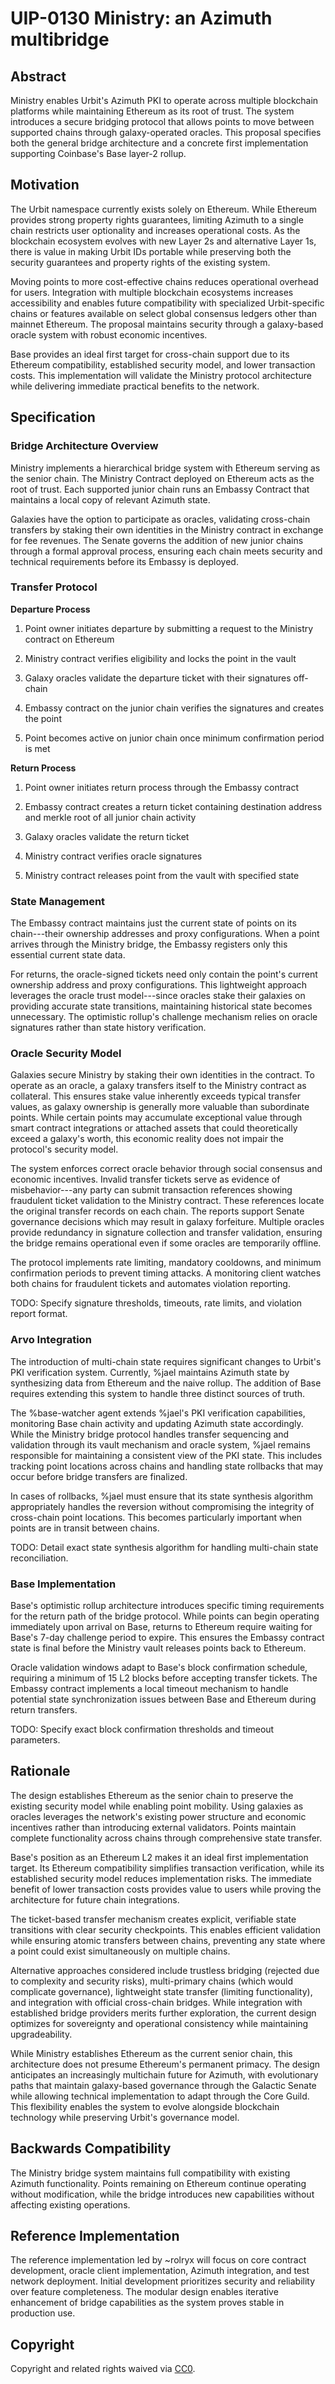 UIP-0130 Ministry: an Azimuth multibridge
=========================================

Abstract
--------

Ministry enables Urbit's Azimuth PKI to operate across multiple blockchain platforms while maintaining Ethereum as its root of trust. The system introduces a secure bridging protocol that allows points to move between supported chains through galaxy-operated oracles. This proposal specifies both the general bridge architecture and a concrete first implementation supporting Coinbase's Base layer-2 rollup.

Motivation
----------

The Urbit namespace currently exists solely on Ethereum. While Ethereum provides strong property rights guarantees, limiting Azimuth to a single chain restricts user optionality and increases operational costs. As the blockchain ecosystem evolves with new Layer 2s and alternative Layer 1s, there is value in making Urbit IDs portable while preserving both the security guarantees and property rights of the existing system.

Moving points to more cost-effective chains reduces operational overhead for users. Integration with multiple blockchain ecosystems increases accessibility and enables future compatibility with specialized Urbit-specific chains or features available on select global consensus ledgers other than mainnet Ethereum. The proposal maintains security through a galaxy-based oracle system with robust economic incentives.

Base provides an ideal first target for cross-chain support due to its Ethereum compatibility, established security model, and lower transaction costs. This implementation will validate the Ministry protocol architecture while delivering immediate practical benefits to the network.

Specification
-------------

### Bridge Architecture Overview

Ministry implements a hierarchical bridge system with Ethereum serving as the senior chain. The Ministry Contract deployed on Ethereum acts as the root of trust. Each supported junior chain runs an Embassy Contract that maintains a local copy of relevant Azimuth state.

Galaxies have the option to participate as oracles, validating cross-chain transfers by staking their own identities in the Ministry contract in exchange for fee revenues. The Senate governs the addition of new junior chains through a formal approval process, ensuring each chain meets security and technical requirements before its Embassy is deployed.

### Transfer Protocol

**Departure Process**

1.  Point owner initiates departure by submitting a request to the Ministry contract on Ethereum

2.  Ministry contract verifies eligibility and locks the point in the vault

3.  Galaxy oracles validate the departure ticket with their signatures off-chain

4.  Embassy contract on the junior chain verifies the signatures and creates the point

5.  Point becomes active on junior chain once minimum confirmation period is met

**Return Process**

1.  Point owner initiates return process through the Embassy contract

2.  Embassy contract creates a return ticket containing destination address and merkle root of all junior chain activity

3.  Galaxy oracles validate the return ticket

4.  Ministry contract verifies oracle signatures

5.  Ministry contract releases point from the vault with specified state

### State Management

The Embassy contract maintains just the current state of points on its chain---their ownership addresses and proxy configurations. When a point arrives through the Ministry bridge, the Embassy registers only this essential current state data.

For returns, the oracle-signed tickets need only contain the point's current ownership address and proxy configurations. This lightweight approach leverages the oracle trust model---since oracles stake their galaxies on providing accurate state transitions, maintaining historical state becomes unnecessary. The optimistic rollup's challenge mechanism relies on oracle signatures rather than state history verification.

### Oracle Security Model

Galaxies secure Ministry by staking their own identities in the contract. To operate as an oracle, a galaxy transfers itself to the Ministry contract as collateral. This ensures stake value inherently exceeds typical transfer values, as galaxy ownership is generally more valuable than subordinate points. While certain points may accumulate exceptional value through smart contract integrations or attached assets that could theoretically exceed a galaxy's worth, this economic reality does not impair the protocol's security model.

The system enforces correct oracle behavior through social consensus and economic incentives. Invalid transfer tickets serve as evidence of misbehavior---any party can submit transaction references showing fraudulent ticket validation to the Ministry contract. These references locate the original transfer records on each chain. The reports support Senate governance decisions which may result in galaxy forfeiture. Multiple oracles provide redundancy in signature collection and transfer validation, ensuring the bridge remains operational even if some oracles are temporarily offline.

The protocol implements rate limiting, mandatory cooldowns, and minimum confirmation periods to prevent timing attacks. A monitoring client watches both chains for fraudulent tickets and automates violation reporting.

TODO: Specify signature thresholds, timeouts, rate limits, and violation report format.

### Arvo Integration

The introduction of multi-chain state requires significant changes to Urbit's PKI verification system. Currently, %jael maintains Azimuth state by synthesizing data from Ethereum and the naive rollup. The addition of Base requires extending this system to handle three distinct sources of truth.

The %base-watcher agent extends %jael's PKI verification capabilities, monitoring Base chain activity and updating Azimuth state accordingly. While the Ministry bridge protocol handles transfer sequencing and validation through its vault mechanism and oracle system, %jael remains responsible for maintaining a consistent view of the PKI state. This includes tracking point locations across chains and handling state rollbacks that may occur before bridge transfers are finalized.

In cases of rollbacks, %jael must ensure that its state synthesis algorithm appropriately handles the reversion without compromising the integrity of cross-chain point locations. This becomes particularly important when points are in transit between chains.

TODO: Detail exact state synthesis algorithm for handling multi-chain state reconciliation.

### Base Implementation

Base's optimistic rollup architecture introduces specific timing requirements for the return path of the bridge protocol. While points can begin operating immediately upon arrival on Base, returns to Ethereum require waiting for Base's 7-day challenge period to expire. This ensures the Embassy contract state is final before the Ministry vault releases points back to Ethereum.

Oracle validation windows adapt to Base's block confirmation schedule, requiring a minimum of 15 L2 blocks before accepting transfer tickets. The Embassy contract implements a local timeout mechanism to handle potential state synchronization issues between Base and Ethereum during return transfers.

TODO: Specify exact block confirmation thresholds and timeout parameters.

Rationale
---------

The design establishes Ethereum as the senior chain to preserve the existing security model while enabling point mobility. Using galaxies as oracles leverages the network's existing power structure and economic incentives rather than introducing external validators. Points maintain complete functionality across chains through comprehensive state transfer.

Base's position as an Ethereum L2 makes it an ideal first implementation target. Its Ethereum compatibility simplifies transaction verification, while its established security model reduces implementation risks. The immediate benefit of lower transaction costs provides value to users while proving the architecture for future chain integrations.

The ticket-based transfer mechanism creates explicit, verifiable state transitions with clear security checkpoints. This enables efficient validation while ensuring atomic transfers between chains, preventing any state where a point could exist simultaneously on multiple chains.

Alternative approaches considered include trustless bridging (rejected due to complexity and security risks), multi-primary chains (which would complicate governance), lightweight state transfer (limiting functionality), and integration with official cross-chain bridges. While integration with established bridge providers merits further exploration, the current design optimizes for sovereignty and operational consistency while maintaining upgradeability.

While Ministry establishes Ethereum as the current senior chain, this architecture does not presume Ethereum's permanent primacy. The design anticipates an increasingly multichain future for Azimuth, with evolutionary paths that maintain galaxy-based governance through the Galactic Senate while allowing technical implementation to adapt through the Core Guild. This flexibility enables the system to evolve alongside blockchain technology while preserving Urbit's governance model.

Backwards Compatibility
-----------------------

The Ministry bridge system maintains full compatibility with existing Azimuth functionality. Points remaining on Ethereum continue operating without modification, while the bridge introduces new capabilities without affecting existing operations.

Reference Implementation
------------------------

The reference implementation led by ~rolryx will focus on core contract development, oracle client implementation, Azimuth integration, and test network deployment. Initial development prioritizes security and reliability over feature completeness. The modular design enables iterative enhancement of bridge capabilities as the system proves stable in production use.

Copyright
---------

Copyright and related rights waived via [CC0](https://github.com/urbit/UIPs/blob/LICENSE.md).
